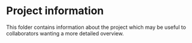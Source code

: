 # Project information

This folder contains information about the project which may be useful to collaborators wanting a more detailed overview. 
